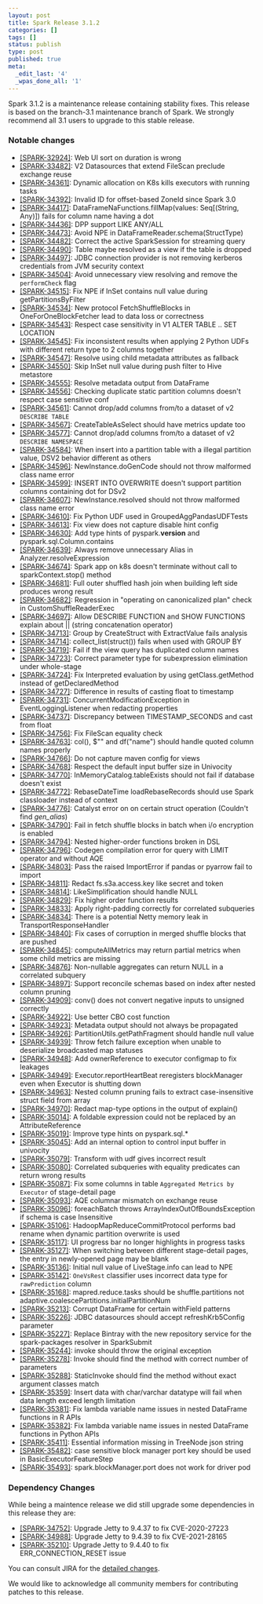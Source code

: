 ```yaml
---
layout: post
title: Spark Release 3.1.2
categories: []
tags: []
status: publish
type: post
published: true
meta:
  _edit_last: '4'
  _wpas_done_all: '1'
---
```


Spark 3.1.2 is a maintenance release containing stability fixes. This release is based on the branch-3.1 maintenance branch of Spark. We strongly recommend all 3.1 users to upgrade to this stable release.

### Notable changes

  - [[SPARK-32924]](https://issues.apache.org/jira/browse/SPARK-32924): Web UI sort on duration is wrong
  - [[SPARK-33482]](https://issues.apache.org/jira/browse/SPARK-33482): V2 Datasources that extend FileScan preclude exchange reuse
  - [[SPARK-34361]](https://issues.apache.org/jira/browse/SPARK-34361): Dynamic allocation on K8s kills executors with running tasks
  - [[SPARK-34392]](https://issues.apache.org/jira/browse/SPARK-34392): Invalid ID for offset-based ZoneId since Spark 3.0
  - [[SPARK-34417]](https://issues.apache.org/jira/browse/SPARK-34417): DataFrameNaFunctions.fillMap(values: Seq[(String, Any)]) fails for column name having a dot
  - [[SPARK-34436]](https://issues.apache.org/jira/browse/SPARK-34436): DPP support LIKE ANY/ALL
  - [[SPARK-34473]](https://issues.apache.org/jira/browse/SPARK-34473): Avoid NPE in DataFrameReader.schema(StructType)
  - [[SPARK-34482]](https://issues.apache.org/jira/browse/SPARK-34482): Correct the active SparkSession for streaming query
  - [[SPARK-34490]](https://issues.apache.org/jira/browse/SPARK-34490): Table maybe resolved as a view if the table is dropped
  - [[SPARK-34497]](https://issues.apache.org/jira/browse/SPARK-34497): JDBC connection provider is not removing kerberos credentials from JVM security context
  - [[SPARK-34504]](https://issues.apache.org/jira/browse/SPARK-34504): Avoid unnecessary view resolving and remove the `performCheck` flag
  - [[SPARK-34515]](https://issues.apache.org/jira/browse/SPARK-34515): Fix NPE if InSet contains null value during getPartitionsByFilter
  - [[SPARK-34534]](https://issues.apache.org/jira/browse/SPARK-34534): New protocol FetchShuffleBlocks in OneForOneBlockFetcher lead to data loss or correctness
  - [[SPARK-34543]](https://issues.apache.org/jira/browse/SPARK-34543): Respect case sensitivity in V1 ALTER TABLE .. SET LOCATION
  - [[SPARK-34545]](https://issues.apache.org/jira/browse/SPARK-34545): Fix inconsistent results when applying 2 Python UDFs with different return type to 2 columns together
  - [[SPARK-34547]](https://issues.apache.org/jira/browse/SPARK-34547): Resolve using child metadata attributes as fallback
  - [[SPARK-34550]](https://issues.apache.org/jira/browse/SPARK-34550): Skip InSet null value during push filter to Hive metastore
  - [[SPARK-34555]](https://issues.apache.org/jira/browse/SPARK-34555): Resolve metadata output from DataFrame
  - [[SPARK-34556]](https://issues.apache.org/jira/browse/SPARK-34556): Checking duplicate static partition columns doesn't respect case sensitive conf
  - [[SPARK-34561]](https://issues.apache.org/jira/browse/SPARK-34561): Cannot drop/add columns from/to a dataset of v2 `DESCRIBE TABLE`
  - [[SPARK-34567]](https://issues.apache.org/jira/browse/SPARK-34567): CreateTableAsSelect should have metrics update too
  - [[SPARK-34577]](https://issues.apache.org/jira/browse/SPARK-34577): Cannot drop/add columns from/to a dataset of v2 `DESCRIBE NAMESPACE`
  - [[SPARK-34584]](https://issues.apache.org/jira/browse/SPARK-34584): When insert into a partition table with a illegal partition value, DSV2 behavior different as others
  - [[SPARK-34596]](https://issues.apache.org/jira/browse/SPARK-34596): NewInstance.doGenCode should not throw malformed class name error
  - [[SPARK-34599]](https://issues.apache.org/jira/browse/SPARK-34599): INSERT INTO OVERWRITE doesn't support partition columns containing dot for DSv2
  - [[SPARK-34607]](https://issues.apache.org/jira/browse/SPARK-34607): NewInstance.resolved should not throw malformed class name error
  - [[SPARK-34610]](https://issues.apache.org/jira/browse/SPARK-34610): Fix Python UDF used in GroupedAggPandasUDFTests
  - [[SPARK-34613]](https://issues.apache.org/jira/browse/SPARK-34613): Fix view does not capture disable hint config
  - [[SPARK-34630]](https://issues.apache.org/jira/browse/SPARK-34630): Add type hints of pyspark.__version__ and pyspark.sql.Column.contains
  - [[SPARK-34639]](https://issues.apache.org/jira/browse/SPARK-34639): Always remove unnecessary Alias in Analyzer.resolveExpression
  - [[SPARK-34674]](https://issues.apache.org/jira/browse/SPARK-34674): Spark app on k8s doesn't terminate without call to sparkContext.stop() method
  - [[SPARK-34681]](https://issues.apache.org/jira/browse/SPARK-34681): Full outer shuffled hash join when building left side produces wrong result
  - [[SPARK-34682]](https://issues.apache.org/jira/browse/SPARK-34682): Regression in "operating on canonicalized plan" check in CustomShuffleReaderExec
  - [[SPARK-34697]](https://issues.apache.org/jira/browse/SPARK-34697): Allow DESCRIBE FUNCTION and SHOW FUNCTIONS explain about || (string concatenation operator)
  - [[SPARK-34713]](https://issues.apache.org/jira/browse/SPARK-34713): Group by CreateStruct with ExtractValue fails analysis
  - [[SPARK-34714]](https://issues.apache.org/jira/browse/SPARK-34714): collect_list(struct()) fails when used with GROUP BY
  - [[SPARK-34719]](https://issues.apache.org/jira/browse/SPARK-34719): Fail if the view query has duplicated column names
  - [[SPARK-34723]](https://issues.apache.org/jira/browse/SPARK-34723): Correct parameter type for subexpression elimination under whole-stage
  - [[SPARK-34724]](https://issues.apache.org/jira/browse/SPARK-34724): Fix Interpreted evaluation by using getClass.getMethod instead of getDeclaredMethod
  - [[SPARK-34727]](https://issues.apache.org/jira/browse/SPARK-34727): Difference in results of casting float to timestamp
  - [[SPARK-34731]](https://issues.apache.org/jira/browse/SPARK-34731): ConcurrentModificationException in EventLoggingListener when redacting properties
  - [[SPARK-34737]](https://issues.apache.org/jira/browse/SPARK-34737): Discrepancy between TIMESTAMP_SECONDS and cast from float
  - [[SPARK-34756]](https://issues.apache.org/jira/browse/SPARK-34756): Fix FileScan equality check
  - [[SPARK-34763]](https://issues.apache.org/jira/browse/SPARK-34763): col(), $"<name>" and df("name") should handle quoted column names properly
  - [[SPARK-34766]](https://issues.apache.org/jira/browse/SPARK-34766): Do not capture maven config for views
  - [[SPARK-34768]](https://issues.apache.org/jira/browse/SPARK-34768): Respect the default input buffer size in Univocity
  - [[SPARK-34770]](https://issues.apache.org/jira/browse/SPARK-34770): InMemoryCatalog.tableExists should not fail if database doesn't exist
  - [[SPARK-34772]](https://issues.apache.org/jira/browse/SPARK-34772): RebaseDateTime loadRebaseRecords should use Spark classloader instead of context
  - [[SPARK-34776]](https://issues.apache.org/jira/browse/SPARK-34776): Catalyst error on on certain struct operation (Couldn't find _gen_alias_)
  - [[SPARK-34790]](https://issues.apache.org/jira/browse/SPARK-34790): Fail in fetch shuffle blocks in batch when i/o encryption is enabled
  - [[SPARK-34794]](https://issues.apache.org/jira/browse/SPARK-34794): Nested higher-order functions broken in DSL
  - [[SPARK-34796]](https://issues.apache.org/jira/browse/SPARK-34796): Codegen compilation error for query with LIMIT operator and without AQE
  - [[SPARK-34803]](https://issues.apache.org/jira/browse/SPARK-34803): Pass the raised ImportError if pandas or pyarrow fail to import
  - [[SPARK-34811]](https://issues.apache.org/jira/browse/SPARK-34811): Redact fs.s3a.access.key like secret and token
  - [[SPARK-34814]](https://issues.apache.org/jira/browse/SPARK-34814): LikeSimplification should handle NULL
  - [[SPARK-34829]](https://issues.apache.org/jira/browse/SPARK-34829): Fix higher order function results
  - [[SPARK-34833]](https://issues.apache.org/jira/browse/SPARK-34833): Apply right-padding correctly for correlated subqueries
  - [[SPARK-34834]](https://issues.apache.org/jira/browse/SPARK-34834): There is a potential Netty memory leak in TransportResponseHandler
  - [[SPARK-34840]](https://issues.apache.org/jira/browse/SPARK-34840): Fix cases of corruption in merged shuffle blocks that are pushed
  - [[SPARK-34845]](https://issues.apache.org/jira/browse/SPARK-34845): computeAllMetrics may return partial metrics when some child metrics are missing
  - [[SPARK-34876]](https://issues.apache.org/jira/browse/SPARK-34876): Non-nullable aggregates can return NULL in a correlated subquery
  - [[SPARK-34897]](https://issues.apache.org/jira/browse/SPARK-34897): Support reconcile schemas based on index after nested column pruning
  - [[SPARK-34909]](https://issues.apache.org/jira/browse/SPARK-34909): conv() does not convert negative inputs to unsigned correctly
  - [[SPARK-34922]](https://issues.apache.org/jira/browse/SPARK-34922): Use better CBO cost function
  - [[SPARK-34923]](https://issues.apache.org/jira/browse/SPARK-34923): Metadata output should not always be propagated
  - [[SPARK-34926]](https://issues.apache.org/jira/browse/SPARK-34926): PartitionUtils.getPathFragment should handle null value
  - [[SPARK-34939]](https://issues.apache.org/jira/browse/SPARK-34939): Throw fetch failure exception when unable to deserialize broadcasted map statuses
  - [[SPARK-34948]](https://issues.apache.org/jira/browse/SPARK-34948): Add ownerReference to executor configmap to fix leakages
  - [[SPARK-34949]](https://issues.apache.org/jira/browse/SPARK-34949): Executor.reportHeartBeat reregisters blockManager even when Executor is shutting down
  - [[SPARK-34963]](https://issues.apache.org/jira/browse/SPARK-34963): Nested column pruning fails to extract case-insensitive struct field from array
  - [[SPARK-34970]](https://issues.apache.org/jira/browse/SPARK-34970): Redact map-type options in the output of explain()
  - [[SPARK-35014]](https://issues.apache.org/jira/browse/SPARK-35014): A foldable expression could not be replaced by an AttributeReference
  - [[SPARK-35019]](https://issues.apache.org/jira/browse/SPARK-35019): Improve type hints on pyspark.sql.*
  - [[SPARK-35045]](https://issues.apache.org/jira/browse/SPARK-35045): Add an internal option to control input buffer in univocity
  - [[SPARK-35079]](https://issues.apache.org/jira/browse/SPARK-35079): Transform with udf gives incorrect result
  - [[SPARK-35080]](https://issues.apache.org/jira/browse/SPARK-35080): Correlated subqueries with equality predicates can return wrong results
  - [[SPARK-35087]](https://issues.apache.org/jira/browse/SPARK-35087): Fix some columns in table `Aggregated Metrics by Executor` of stage-detail page
  - [[SPARK-35093]](https://issues.apache.org/jira/browse/SPARK-35093): AQE columnar mismatch on exchange reuse
  - [[SPARK-35096]](https://issues.apache.org/jira/browse/SPARK-35096): foreachBatch throws ArrayIndexOutOfBoundsException if schema is case Insensitive
  - [[SPARK-35106]](https://issues.apache.org/jira/browse/SPARK-35106): HadoopMapReduceCommitProtocol performs bad rename when dynamic partition overwrite is used
  - [[SPARK-35117]](https://issues.apache.org/jira/browse/SPARK-35117): UI progress bar no longer highlights in progress tasks
  - [[SPARK-35127]](https://issues.apache.org/jira/browse/SPARK-35127): When switching between different stage-detail pages, the entry in newly-opened page may be blank
  - [[SPARK-35136]](https://issues.apache.org/jira/browse/SPARK-35136): Initial null value of LiveStage.info can lead to NPE
  - [[SPARK-35142]](https://issues.apache.org/jira/browse/SPARK-35142): `OneVsRest` classifier uses incorrect data type for `rawPrediction` column
  - [[SPARK-35168]](https://issues.apache.org/jira/browse/SPARK-35168): mapred.reduce.tasks should be shuffle.partitions not adaptive.coalescePartitions.initialPartitionNum
  - [[SPARK-35213]](https://issues.apache.org/jira/browse/SPARK-35213): Corrupt DataFrame for certain withField patterns
  - [[SPARK-35226]](https://issues.apache.org/jira/browse/SPARK-35226): JDBC datasources should accept refreshKrb5Config parameter
  - [[SPARK-35227]](https://issues.apache.org/jira/browse/SPARK-35227): Replace Bintray with the new repository service for the spark-packages resolver in SparkSubmit
  - [[SPARK-35244]](https://issues.apache.org/jira/browse/SPARK-35244): invoke should throw the original exception
  - [[SPARK-35278]](https://issues.apache.org/jira/browse/SPARK-35278): Invoke should find the method with correct number of parameters
  - [[SPARK-35288]](https://issues.apache.org/jira/browse/SPARK-35288): StaticInvoke should find the method without exact argument classes match
  - [[SPARK-35359]](https://issues.apache.org/jira/browse/SPARK-35359): Insert data with char/varchar datatype will fail when data length exceed length limitation
  - [[SPARK-35381]](https://issues.apache.org/jira/browse/SPARK-35381): Fix lambda variable name issues in nested DataFrame functions in R APIs
  - [[SPARK-35382]](https://issues.apache.org/jira/browse/SPARK-35382): Fix lambda variable name issues in nested DataFrame functions in Python APIs
  - [[SPARK-35411]](https://issues.apache.org/jira/browse/SPARK-35411): Essential information missing in TreeNode json string
  - [[SPARK-35482]](https://issues.apache.org/jira/browse/SPARK-35482): case sensitive block manager port key should be used in BasicExecutorFeatureStep
  - [[SPARK-35493]](https://issues.apache.org/jira/browse/SPARK-35493): spark.blockManager.port does not work for driver pod

### Dependency Changes

While being a maintence release we did still upgrade some dependencies in this release they are:

  - [[SPARK-34752]](https://issues.apache.org/jira/browse/SPARK-34752): Upgrade Jetty to 9.4.37 to fix CVE-2020-27223
  - [[SPARK-34988]](https://issues.apache.org/jira/browse/SPARK-34988): Upgrade Jetty to 9.4.39 to fix CVE-2021-28165
  - [[SPARK-35210]](https://issues.apache.org/jira/browse/SPARK-35210): Upgrade Jetty to 9.4.40 to fix ERR_CONNECTION_RESET issue

You can consult JIRA for the [detailed changes](https://s.apache.org/spark-3.1.2).

We would like to acknowledge all community members for contributing patches to this release.
